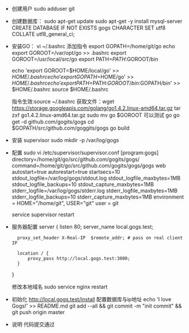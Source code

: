 - 创建用户
	sudo adduser git
- 创建数据库：
    sudo apt-get update
	sudo apt-get -y install mysql-server
	CREATE DATABASE IF NOT EXISTS gogs CHARACTER SET utf8 COLLATE utf8_general_ci;
- 安装GO：
	vi ~/.bashrc  添加指令
	export GOPATH=/home/git/go    echo export GOROOT=/var/opt/go >> .bashrc
	export GOROOT=/usr/local/src/go
	export PATH=${PATH}:$GOROOT/bin

	echo 'export GOROOT=$HOME/local/go' >> $HOME/.bashrc
	echo 'export GOPATH=$HOME/go' >> $HOME/.bashrc
	echo 'export PATH=$PATH:$GOROOT/bin:$GOPATH/bin' >> $HOME/.bashrc
	source $HOME/.bashrc

	指令生效:source ~/.bashrc
	获取文件：wget https://storage.googleapis.com/golang/go1.4.2.linux-amd64.tar.gz
	tar zxf go1.4.2.linux-amd64.tar.gz
	sudo mv go $GOROOT   可以测试  go
	go get -d github.com/gogits/gogs
	cd $GOPATH/src/github.com/goggits/gogs
	go build
- 安装 supervisor
	sudo mkdir -p /var/log/gogs
	
	
- 配置
	sudo vi /etc/supervisor/supervisor.conf
	[program:gogs]
    directory=/home/git/go/src/github.com/gogits/gogs/
    command=/home/git/go/src/github.com/gogits/gogs/gogs web
    autostart=true
    autorestart=true
    startsecs=10
    stdout_logfile=/var/log/gogs/stdout.log
    stdout_logfile_maxbytes=1MB
    stdout_logfile_backups=10
    stdout_capture_maxbytes=1MB
    stderr_logfile=/var/log/gogs/stderr.log
    stderr_logfile_maxbytes=1MB
    stderr_logfile_backups=10
    stderr_capture_maxbytes=1MB
    environment = HOME="/home/git", USER="git"
    user = git

	service supervisor restart
- 服务器配置
	server {
	    listen 80;
	    server_name local.gogs.test;
	
	    proxy_set_header X-Real-IP  $remote_addr; # pass on real client IP
	
	    location / {
	        proxy_pass http://local.gogs.test:3000;
	    }
	}
	
	修改本地域名
	sudo service nginx restart
- 初始化
	http://local.gogs.test/install
	配置数据库与ip地址
	echo 'I love Gogs!' >> README.md
	git add --all && git commit -m "init commit" && git push origin master
- 说明
	代码提交通过
	